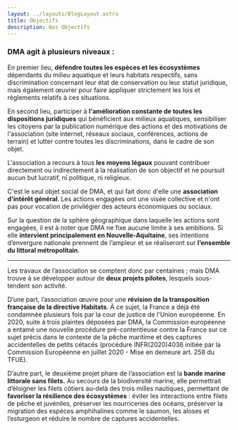 ```yaml
---
layout: ../layouts/BlogLayout.astro
title: Objectifs
description: Nos Objectifs
---
```


### DMA agit à plusieurs niveaux : 

En premier lieu, **défendre toutes les espèces et les écosystèmes** dépendants du milieu aquatique et leurs habitats respectifs, sans discrimination concernant leur état de conservation ou leur statut juridique, mais également œuvrer pour faire appliquer strictement les lois et règlements relatifs à ces situations. 


En second lieu, participer à **l'amélioration constante de toutes les dispositions juridiques** qui bénéficient aux milieux aquatiques, sensibiliser les citoyens par la publication numérique des actions et des motivations de l'association (site internet, réseaux sociaux, conférences, actions de terrain) et lutter contre toutes les discriminations, dans le cadre de son objet. 


L'association a recours à tous **les moyens légaux** pouvant contribuer directement ou indirectement à la réalisation de son objectif et ne poursuit aucun but lucratif, ni politique, ni religieux. 


C'est le seul objet social de DMA, et qui fait donc d'elle une **association d’intérêt général**. Les actions engagées ont une visée collective et n'ont pas pour vocation de privilégier des acteurs économiques ou sociaux.


Sur la question de la sphère géographique dans laquelle les actions sont engagées, il est à noter que DMA ne fixe aucune limite à ses ambitions. Si elle **intervient principalement en Nouvelle-Aquitaine**, ses intentions d’envergure nationale prennent de l’ampleur et se réaliseront sur **l’ensemble du littoral métropolitain**.
​
***

Les travaux de l’association se comptent donc par centaines ; mais DMA trouve à se développer autour de **deux projets pilotes**, lesquels sous-tendent son activité.


D’une part, l’association œuvre pour une **révision de la transposition française de la directive Habitats**. À ce sujet, la France a déjà été condamnée plusieurs fois par la cour de justice de l'Union européenne. En 2020, suite à trois plaintes déposées par DMA, la Commission européenne a entamé une nouvelle procédure pré-contentieuse contre la France sur ce sujet précis dans le contexte de la pêche maritime et des captures accidentelles de petits cétacés (procédure INFR(2020)4036 initiée par la Commission Européenne en juillet 2020 - Mise en demeure art. 258 du TFUE).


D’autre part, le deuxième projet phare de l’association est la **bande marine littorale sans filets.** Au secours de la biodiversité marine, elle permettrait d’éloigner les filets côtiers au-delà des trois milles nautiques, permettant de **favoriser la résilience des écosystèmes** : éviter les interactions entre filets de pêche et juvéniles, préserver les nourriceries des océans, préserver la migration des espèces amphihalines comme le saumon, les aloses et l’esturgeon et réduire le nombre de captures accidentelles. 